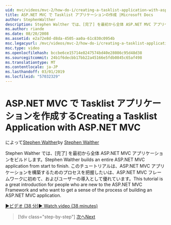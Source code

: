 ```yaml
---
uid: mvc/videos/mvc-2/how-do-i/creating-a-tasklist-application-with-aspnet-mvc
title: ASP.NET MVC で Tasklist アプリケーションの作成 |Microsoft Docs
author: StephenWalther
description: Stephen Walther では、[完了] を最初から全体 ASP.NET MVC アプリケーションをビルドします。 このチュートリアルでは、新しい ASP.NET MV にいる人たちの導入として優れています.
ms.author: riande
ms.date: 08/20/2008
ms.assetid: e2a72e8d-d8da-4505-aa0a-61c830c0954b
msc.legacyurl: /mvc/videos/mvc-2/how-do-i/creating-a-tasklist-application-with-aspnet-mvc
msc.type: video
ms.openlocfilehash: bccbe6ce15714e8247574bd40e28086c95d48d38
ms.sourcegitcommit: 24b1f6decbb17bb22a45166e5fdb0845c65af498
ms.translationtype: MT
ms.contentlocale: ja-JP
ms.lasthandoff: 03/01/2019
ms.locfileid: "57032329"
---
```

<a name="creating-a-tasklist-application-with-aspnet-mvc"></a><span data-ttu-id="e9bfa-104">ASP.NET MVC で Tasklist アプリケーションを作成する</span><span class="sxs-lookup"><span data-stu-id="e9bfa-104">Creating a Tasklist Application with ASP.NET MVC</span></span>
====================
<span data-ttu-id="e9bfa-105">によって[Stephen Walther](https://github.com/StephenWalther)</span><span class="sxs-lookup"><span data-stu-id="e9bfa-105">by [Stephen Walther](https://github.com/StephenWalther)</span></span>

<span data-ttu-id="e9bfa-106">Stephen Walther では、[完了] を最初から全体 ASP.NET MVC アプリケーションをビルドします。</span><span class="sxs-lookup"><span data-stu-id="e9bfa-106">Stephen Walther builds an entire ASP.NET MVC application from start to finish.</span></span> <span data-ttu-id="e9bfa-107">このチュートリアルは、ASP.NET MVC アプリケーションを構築するためのプロセスを把握したいは、ASP.NET MVC フレームワークに初めて、およびユーザーの導入として優れています。</span><span class="sxs-lookup"><span data-stu-id="e9bfa-107">This tutorial is a great introduction for people who are new to the ASP.NET MVC Framework and who want to get a sense of the process of building an ASP.NET MVC application.</span></span>

[<span data-ttu-id="e9bfa-108">&#9654;ビデオ (38 分)</span><span class="sxs-lookup"><span data-stu-id="e9bfa-108">&#9654; Watch video (38 minutes)</span></span>](https://channel9.msdn.com/Blogs/ASP-NET-Site-Videos/creating-a-tasklist-application-with-aspnet-mvc)

> [!div class="step-by-step"]
> [<span data-ttu-id="e9bfa-109">次へ</span><span class="sxs-lookup"><span data-stu-id="e9bfa-109">Next</span></span>](creating-a-movie-database-application-in-15-minutes-with-aspnet-mvc.md)
